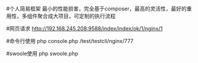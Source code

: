 #个人简易框架
最小的性能损害，完全基于composer，最高的灵活性，最好的重用性，多组件聚合成大项目，可定制的执行流程


#网页请求
http://192.168.245.208:9588/index/index/ok/1/nginx/1


#命令行使用
php console.php /test/testcli/nginx/777


#swoole使用
php swoole.php

